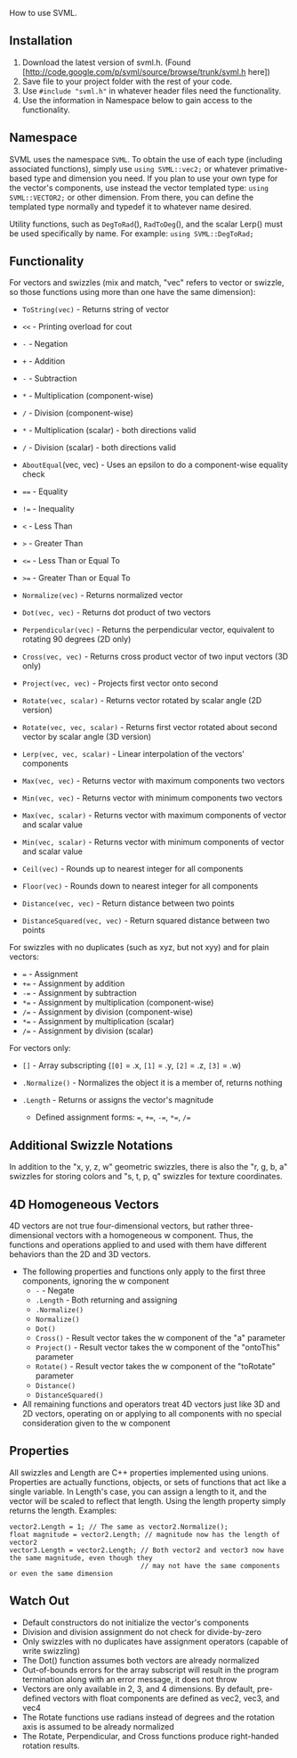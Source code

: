 How to use SVML.

## Installation
 1. Download the latest version of svml.h. (Found [http://code.google.com/p/svml/source/browse/trunk/svml.h here])
 2. Save file to your project folder with the rest of your code.
 3. Use `#include "svml.h"` in whatever header files need the functionality.
 4. Use the information in Namespace below to gain access to the functionality.

## Namespace
SVML uses the namespace `SVML`. To obtain the use of each type (including associated functions), simply use `using SVML::vec2;` or whatever primative-based type and dimension you need. If you plan to use your own type for the vector's components, use instead the vector templated type: `using SVML::VECTOR2;` or other dimension. From there, you can define the templated type normally and typedef it to whatever name desired.

Utility functions, such as `DegToRad`(), `RadToDeg`(), and the scalar Lerp() must be used specifically by name. For example: `using SVML::DegToRad;`

## Functionality
For vectors and swizzles (mix and match, "vec" refers to vector or swizzle, so those functions using more than one have the same dimension):
 * `ToString(vec)` - Returns string of vector
 * `<<` - Printing overload for cout

 * `-` - Negation
 * `+` - Addition
 * `-` - Subtraction
 * `*` - Multiplication (component-wise)
 * `/` - Division (component-wise)
 * `*` - Multiplication (scalar) - both directions valid
 * `/` - Division (scalar) - both directions valid

 * `AboutEqual`(vec, vec) - Uses an epsilon to do a component-wise equality check
 * `==` - Equality
 * `!=` - Inequality
 * `<` - Less Than
 * `>` - Greater Than
 * `<=` - Less Than or Equal To
 * `>=` - Greater Than or Equal To

 * `Normalize(vec)` - Returns normalized vector
 * `Dot(vec, vec)` - Returns dot product of two vectors
 * `Perpendicular(vec)` - Returns the perpendicular vector, equivalent to rotating 90 degrees (2D only)
 * `Cross(vec, vec)` - Returns cross product vector of two input vectors (3D only)
 * `Project(vec, vec)` - Projects first vector onto second
 * `Rotate(vec, scalar)` - Returns vector rotated by scalar angle (2D version)
 * `Rotate(vec, vec, scalar)` - Returns first vector rotated about second vector by scalar angle (3D version)
 * `Lerp(vec, vec, scalar)` - Linear interpolation of the vectors' components

 * `Max(vec, vec)` - Returns vector with maximum components two vectors
 * `Min(vec, vec)` - Returns vector with minimum components two vectors
 * `Max(vec, scalar)` - Returns vector with maximum components of vector and scalar value
 * `Min(vec, scalar)` - Returns vector with minimum components of vector and scalar value
 * `Ceil(vec)` - Rounds up to nearest integer for all components
 * `Floor(vec)` - Rounds down to nearest integer for all components

 * `Distance(vec, vec)` - Return distance between two points
 * `DistanceSquared(vec, vec)` - Return squared distance between two points

For swizzles with no duplicates (such as xyz, but not xyy) and for plain vectors:
 * `=` - Assignment
 * `+=` - Assignment by addition
 * `-=` - Assignment by subtraction
 * `*=` - Assignment by multiplication (component-wise)
 * `/=` - Assignment by division (component-wise)
 * `*=` - Assignment by multiplication (scalar)
 * `/=` - Assignment by division (scalar)

For vectors only:
 * `[]` - Array subscripting (`[0]` = .x, `[1]` = .y, `[2]` = .z, `[3]` = .w)
 * `.Normalize()` - Normalizes the object it is a member of, returns nothing

 * `.Length` - Returns or assigns the vector's magnitude
   * Defined assignment forms: `=`, `+=`, `-=`, `*=`, `/=`

## Additional Swizzle Notations
In addition to the "x, y, z, w" geometric swizzles, there is also the "r, g, b, a" swizzles for storing colors and "s, t, p, q" swizzles for texture coordinates.

## 4D Homogeneous Vectors
4D vectors are not true four-dimensional vectors, but rather three-dimensional vectors with a homogeneous w component. Thus, the functions and operations applied to and used with them have different behaviors than the 2D and 3D vectors.
 * The following properties and functions only apply to the first three components, ignoring the w component
   * `-` - Negate
   * `.Length` - Both returning and assigning
   * `.Normalize()`
   * `Normalize()`
   * `Dot()`
   * `Cross()` - Result vector takes the w component of the "a" parameter
   * `Project()` - Result vector takes the w component of the "ontoThis" parameter
   * `Rotate()` - Result vector takes the w component of the "toRotate" parameter
   * `Distance()`
   * `DistanceSquared()`
 * All remaining functions and operators treat 4D vectors just like 3D and 2D vectors, operating on or applying to all components with no special consideration given to the w component

## Properties
All swizzles and Length are C++ properties implemented using unions. Properties are actually functions, objects, or sets of functions that act like a single variable. In Length's case, you can assign a length to it, and the vector will be scaled to reflect that length. Using the length property simply returns the length. Examples:
```
vector2.Length = 1; // The same as vector2.Normalize();
float magnitude = vector2.Length; // magnitude now has the length of vector2
vector3.Length = vector2.Length; // Both vector2 and vector3 now have the same magnitude, even though they
                                 // may not have the same components or even the same dimension
```

## Watch Out
 * Default constructors do not initialize the vector's components
 * Division and division assignment do not check for divide-by-zero
 * Only swizzles with no duplicates have assignment operators (capable of write swizzling)
 * The Dot() function assumes both vectors are already normalized
 * Out-of-bounds errors for the array subscript will result in the program termination along with an error message, it does not throw
 * Vectors are only available in 2, 3, and 4 dimensions. By default, pre-defined vectors with float components are defined as vec2, vec3, and vec4
 * The Rotate functions use radians instead of degrees and the rotation axis is assumed to be already normalized
 * The Rotate, Perpendicular, and Cross functions produce right-handed rotation results.